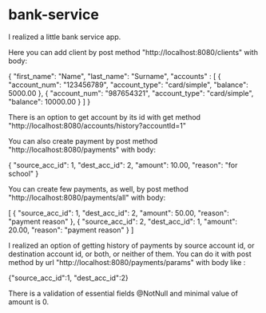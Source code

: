 # bank-service

I realized a little bank service app.

Here you can add client by post method "http://localhost:8080/clients" with body:

{
"first_name": "Name",
"last_name": "Surname",
"accounts" : [
{
"account_num": "123456789",
"account_type": "card/simple",
"balance": 5000.00
},
{
"account_num": "987654321",
"account_type": "card/simple",
"balance": 10000.00
}
]
}

There is an option to get account by its id with get method "http://localhost:8080/accounts/history?accountId=1"

You can also create payment by post method "http://localhost:8080/payments" with body:

{
"source_acc_id": 1,
"dest_acc_id": 2,
"amount": 10.00,
"reason": "for school"
}

You can create few payments, as well, by post method "http://localhost:8080/payments/all" with body:

[
{
"source_acc_id": 1,
"dest_acc_id": 2,
"amount": 50.00,
"reason": "payment reason"
},
{
"source_acc_id": 2,
"dest_acc_id": 1,
"amount": 20.00,
"reason": "payment reason"
}
]

I realized an option of getting history of payments by source account id, or destination account id, or both, or neither of them. You can do it with post method by url "http://localhost:8080/payments/params" with body like :

{"source_acc_id":1,
"dest_acc_id":2}

There is a validation of essential fields @NotNull and minimal value of amount is 0.
